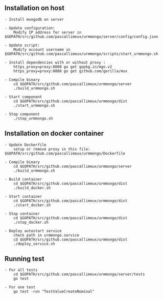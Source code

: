 
## Installation on host

	- Install mongodb on server

	- Update configuration: 
		Modify IP address for server in $GOPATH/src/github.com/pascallimeux/urmmongo/server/config/config.json

	- Update script: 
		Modify account username in $GOPATH/src/github.com/pascallimeux/urmmongo/scripts/start_urmmongo.sh

	- Install dependencies with or without proxy :
		https_proxy=proxy:8080 go get gopkg.in/mgo.v2
		https_proxy=proxy:8080 go get github.com/gorilla/mux

	- Compile binary
		cd $GOPATH/src/github.com/pascallimeux/urmmongo/server
		./build_urmmongo.sh

	- Start component
		cd $GOPATH/src/github.com/pascallimeux/urmmongo/dist
		./start_urmmongo.sh

	- Stop component
		./stop_urmmongo.sh


## Installation on docker container
	
	- Update Dockerfile
		setup or remove proxy in this file:  $GOPATH/src/github.com/pascallimeux/urmmongo/Dockerfile

	- Compile binary
		cd $GOPATH/src/github.com/pascallimeux/urmmongo/server
		./build_urmmongo.sh

	- Build container
		cd $GOPATH/src/github.com/pascallimeux/urmmongo/dist
		./build_docker.sh

	- Start container
		cd $GOPATH/src/github.com/pascallimeux/urmmongo/dist
		./start_docker.sh

	- Stop container
		cd $GOPATH/src/github.com/pascallimeux/urmmongo/dist
		./stop_docker.sh

	- Deploy autostart service
		check path in urmmongo.service
		cd $GOPATH/src/github.com/pascallimeux/urmmongo/dist
		./deploy_service.sh

## Running test

	- For all tests
		cd $GOPATH/src/github.com/pascallimeux/urmmongo/server/tests
		go test
		
	- For one test
		go test -run "TestValueCreateNominal" 